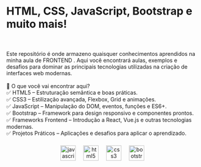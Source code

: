 <h1 align="left">HTML, CSS, JavaScript, Bootstrap e muito mais!</h1>
<p align="left"><br><br>Este repositório é onde armazeno quaisquer conhecimentos aprendidos na minha aula de FRONTEND . Aqui você encontrará aulas, exemplos e desafios para dominar as principais tecnologias utilizadas na criação de interfaces web modernas.<br><br>📌 O que você vai encontrar aqui?<br>✅ HTML5 – Estruturação semântica e boas práticas.<br>✅ CSS3 – Estilização avançada, Flexbox, Grid e animações.<br>✅ JavaScript – Manipulação do DOM, eventos, funções e ES6+.<br>✅ Bootstrap – Framework para design responsivo e componentes prontos.<br>✅ Frameworks Frontend – Introdução a React, Vue.js e outras tecnologias modernas.<br>✅ Projetos Práticos – Aplicações e desafios para aplicar o aprendizado.</p>

###

<div align="center">
  <img src="https://cdn.jsdelivr.net/gh/devicons/devicon/icons/javascript/javascript-original.svg" height="40" alt="javascript logo"  />
  <img width="12" />
  <img src="https://cdn.jsdelivr.net/gh/devicons/devicon/icons/html5/html5-original.svg" height="40" alt="html5 logo"  />
  <img width="12" />
  <img src="https://cdn.jsdelivr.net/gh/devicons/devicon/icons/css3/css3-original.svg" height="40" alt="css3 logo"  />
  <img width="12" />
  <img src="https://cdn.jsdelivr.net/gh/devicons/devicon/icons/bootstrap/bootstrap-original.svg" height="40" alt="bootstrap logo"  />
</div>

###
